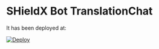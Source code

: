 # SHieldX Bot TranslationChat 


It has been deployed at:

[![Deploy](https://www.herokucdn.com/deploy/button.png)](
    https://shieldxtransbotter.herokuapp.com/
)

